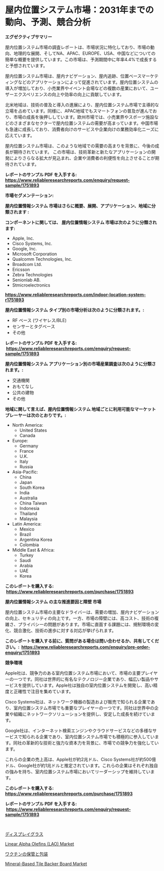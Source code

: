 <p><h1>屋内位置システム市場：2031年までの動向、予測、競合分析</h1></p><p><strong>エグゼクティブサマリー</strong></p>
<p><p>屋内位置システム市場の調査レポートは、市場状況に特化しており、市場の動向、地理的な展開、そしてNA、APAC、EUROPE、USA、中国などについての簡単な概要を提供しています。この市場は、予測期間中に年率4.4%で成長すると予想されています。</p><p>屋内位置システム市場は、屋内ナビゲーション、屋内追跡、位置ベースマーケティングなどのアプリケーションによって促進されています。屋内位置システムの導入が増加しており、小売業界やイベント会場などの複数の産業において、ユーザーエクスペリエンスの向上や効率の向上に貢献しています。</p><p>北米地域は、技術の普及と導入の進展により、屋内位置システム市場で主導的な立場を占めています。同様に、APAC地域でもスマートフォンの普及が進んでおり、市場の成長を後押ししています。欧州市場では、小売業界やスポーツ施設などのさまざまなセクターで屋内位置システムの需要が高まっています。中国市場も急速に成長しており、消費者向けのサービスや企業向けの業務効率化ニーズに応えています。</p><p>屋内位置システム市場は、このような地域での需要の高まりを背景に、今後の成長が期待されています。 この市場は、技術革新と新たなアプリケーションの開発によりさらなる拡大が見込まれ、企業や消費者の利便性を向上させることが期待されています。</p></p>
<p><strong>レポートのサンプル PDF を入手する: <a href="https://www.reliableresearchreports.com/enquiry/request-sample/1751893">https://www.reliableresearchreports.com/enquiry/request-sample/1751893</a></strong></p>
<p><strong>市場セグメンテーション:</strong></p>
<p><strong> 屋内位置情報システム 市場はさらに概要、展開、アプリケーション、地域に分類されます :</strong></p>
<p><strong>コンポーネントに関しては、 屋内位置情報システム 市場は次のように分類されます: &nbsp;</strong></p>
<p><ul><li>Apple, Inc.</li><li>Cisco Systems, Inc.</li><li>Google, Inc.</li><li>Microsoft Corporation</li><li>Qualcomm Technologies, Inc.</li><li>Broadcom Ltd.</li><li>Ericsson</li><li>Zebra Technologies</li><li>Senionlab AB.</li><li>Stmicroelectronics</li></ul></p>
<p><strong><a href="https://www.reliableresearchreports.com/indoor-location-system-r1751893">https://www.reliableresearchreports.com/indoor-location-system-r1751893</a></strong></p>
<p><strong> 屋内位置情報システム タイプ別の市場分析は次のように分類されます。:</strong></p>
<p><ul><li>RF ベース (ワイヤレス/BLE)</li><li>センサーとタグベース</li><li>その他</li></ul></p>
<p><strong>レポートのサンプル PDF を入手する: &nbsp;<a href="https://www.reliableresearchreports.com/enquiry/request-sample/1751893">https://www.reliableresearchreports.com/enquiry/request-sample/1751893</a></strong></p>
<p><strong> 屋内位置情報システム アプリケーション別の市場産業調査は次のように分類されます。:</strong></p>
<p><ul><li>交通機関</li><li>おもてなし</li><li>公共の建物</li><li>その他</li></ul></p>
<p><strong>地域に関して言えば、屋内位置情報システム 地域ごとに利用可能なマーケットプレーヤーは次のとおりです。:</strong></p>
<p><ul>
    <li>
        North America:
        <ul>
            <li>United States</li>
            <li>Canada</li>
        </ul>
    </li>
    <li>
        Europe:
        <ul>
            <li>Germany</li>
            <li>France</li>
            <li>U.K.</li>
            <li>Italy</li>
            <li>Russia</li>
        </ul>
    </li>
    <li>
        Asia-Pacific:
        <ul>
            <li>China</li>
            <li>Japan</li>
            <li>South Korea</li>
            <li>India</li>
            <li>Australia</li>
            <li>China Taiwan</li>
            <li>Indonesia</li>
            <li>Thailand</li>
            <li>Malaysia</li>
        </ul>
    </li>
    <li>
        Latin America:
        <ul>
            <li>Mexico</li>
            <li>Brazil</li>
            <li>Argentina Korea</li>
            <li>Colombia</li>
        </ul>
    </li>
    <li>
        Middle East & Africa:
        <ul>
            <li>Turkey</li>
            <li>Saudi</li>
            <li>Arabia</li>
            <li>UAE</li>
            <li>Korea</li>
        </ul>
    </li>
    </ul></p>
<p><strong>このレポートを購入する: &nbsp;<a href="https://www.reliableresearchreports.com/purchase/1751893">https://www.reliableresearchreports.com/purchase/1751893</a></strong></p>
<p><strong>屋内位置情報システム の主な推進要因と障壁 市場</strong></p>
<p><p>屋内位置システム市場の主要なドライバーは、需要の増加、屋内ナビゲーションの向上、セキュリティの向上です。一方、市場の障壁には、高コスト、技術の複雑さ、プライバシーの問題があります。市場に直面する課題には、規制環境の変化、競合激化、技術の進歩に対する対応が挙げられます。</p></p>
<p><strong>このレポートを購入する前に、質問がある場合は問い合わせるか、共有してください。:&nbsp; <a href="https://www.reliableresearchreports.com/enquiry/pre-order-enquiry/1751893">https://www.reliableresearchreports.com/enquiry/pre-order-enquiry/1751893</a></strong></p>
<p><strong>競争環境</strong></p>
<p><p>Apple社は、競争力のある室内位置システム市場において、市場の主要プレイヤーの一つです。同社は世界的に有名なテクノロジー企業であり、幅広い製品やサービスを提供しています。Apple社は独自の室内位置システムを開発し、高い精度と正確性で注目を集めています。</p><p>Cisco Systems社は、ネットワーク機器の製造および販売で知られる企業であり、室内位置システム市場でも重要なプレイヤーの一つです。同社は世界中の企業や組織にネットワークソリューションを提供し、安定した成長を続けています。</p><p>Google社は、インターネット検索エンジンやクラウドサービスなどの多様なサービスで知られる企業であり、室内位置システム市場でも積極的に参入しています。同社の革新的な技術と強力な資本力を背景に、市場での競争力を強化しています。</p><p>これらの企業の売上高は、Apple社が約2兆ドル、Cisco Systems社が約500億ドル、Google社が約1兆ドルと推定されています。これらの企業はそれぞれ独自の強みを持ち、室内位置システム市場においてリーダーシップを維持しています。</p></p>
<p><strong>このレポートを購入する: &nbsp; <a href="https://www.reliableresearchreports.com/purchase/1751893">https://www.reliableresearchreports.com/purchase/1751893</a></strong></p>
<p><strong>レポートのサンプル PDF を入手する: &nbsp;<a href="https://www.reliableresearchreports.com/enquiry/request-sample/1751893">https://www.reliableresearchreports.com/enquiry/request-sample/1751893</a></strong><strong></strong></p>
<p>&nbsp;</p>
<p><p><a href="https://github.com/xemfu2379520/Market-Research-Report-List-1/blob/main/652530426908.md">ディスプレイグラス</a></p><p><a href="https://www.linkedin.com/pulse/linear-alpha-olefins-lao-market-size-growth-forecast-from-k7joc?trackingId=80Yw7MyTR%2B21Y9uEJ6wWsA%3D%3D">Linear Alpha Olefins (LAO) Market</a></p><p><a href="https://github.com/bucuel854722/Market-Research-Report-List-1/blob/main/343837026909.md">ワクチンの保管と包装</a></p><p><a href="https://www.linkedin.com/pulse/mineral-based-tile-backer-board-market-size-share-amp-trends-fqx5c?trackingId=0g5c6RpxQDb08pZHevGXFw%3D%3D">Mineral-Based Tile Backer Board Market</a></p></p>